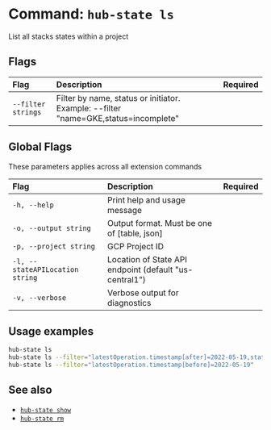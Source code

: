 # Command: `hub-state ls`

List all stacks states within a project

## Flags

| Flag      | Description | Required |
| :-------- | :--------   | :-:      |
| `--filter strings` | Filter by name, status or initiator. Example: --filter "name=GKE,status=incomplete" | |

## Global Flags

These parameters applies across all extension commands

| Flag      | Description | Required |
| :-------- | :--------   | :-:      |
| `-h, --help` | Print help and usage message | |
| `-o, --output string` | Output format. Must be one of [table, json] | |
| `-p, --project string` | GCP Project ID | |
| `-l, --stateAPILocation string` | Location of State API endpoint (default "us-central1") | |
| `-v, --verbose` | Verbose output for diagnostics | |

## Usage examples

```bash
hub-state ls
hub-state ls --filter="latestOperation.timestamp[after]=2022-05-19,status=incomplete,initiator=akranga"
hub-state ls --filter="latestOperation.timestamp[before]=2022-05-19"
```

## See also

* [`hub-state show`](hub-state-show.md)
* [`hub-state rm`](hub-state-rm.md)
